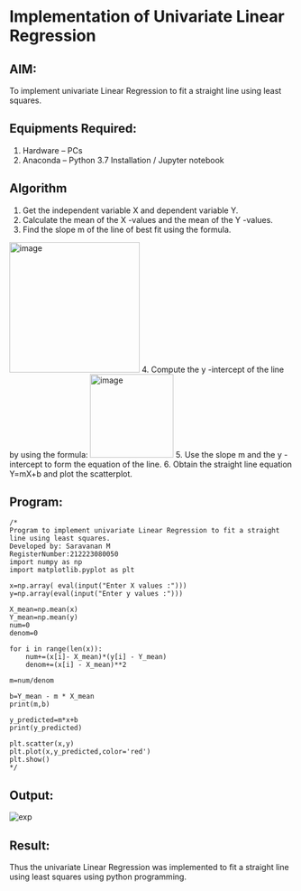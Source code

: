 # Implementation of Univariate Linear Regression
## AIM:
To implement univariate Linear Regression to fit a straight line using least squares.

## Equipments Required:
1. Hardware – PCs
2. Anaconda – Python 3.7 Installation / Jupyter notebook

## Algorithm
1. Get the independent variable X and dependent variable Y.
2. Calculate the mean of the X -values and the mean of the Y -values.
3. Find the slope m of the line of best fit using the formula. 
<img width="231" alt="image" src="https://user-images.githubusercontent.com/93026020/192078527-b3b5ee3e-992f-46c4-865b-3b7ce4ac54ad.png">
4. Compute the y -intercept of the line by using the formula:
<img width="148" alt="image" src="https://user-images.githubusercontent.com/93026020/192078545-79d70b90-7e9d-4b85-9f8b-9d7548a4c5a4.png">
5. Use the slope m and the y -intercept to form the equation of the line.
6. Obtain the straight line equation Y=mX+b and plot the scatterplot.

## Program:
```
/*
Program to implement univariate Linear Regression to fit a straight line using least squares.
Developed by: Saravanan M
RegisterNumber:212223080050
import numpy as np
import matplotlib.pyplot as plt

x=np.array( eval(input("Enter X values :")))
y=np.array(eval(input("Enter y values :")))

X_mean=np.mean(x)
Y_mean=np.mean(y)
num=0
denom=0

for i in range(len(x)):
    num+=(x[i]- X_mean)*(y[i] - Y_mean)
    denom+=(x[i] - X_mean)**2

m=num/denom

b=Y_mean - m * X_mean
print(m,b)

y_predicted=m*x+b
print(y_predicted)

plt.scatter(x,y)
plt.plot(x,y_predicted,color='red')
plt.show()
*/
```

## Output:
![exp](https://github.com/Saravanan142006/Find-the-best-fit-line-using-Least-Squares-Method/assets/161738800/0de779aa-a3cb-41cf-b3c9-a2ca7f2b897e)


## Result:
Thus the univariate Linear Regression was implemented to fit a straight line using least squares using python programming.
